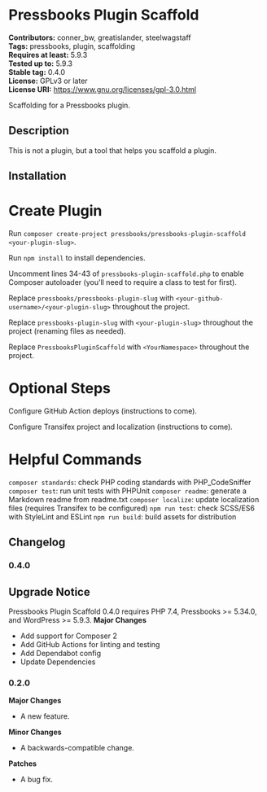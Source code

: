# Pressbooks Plugin Scaffold

**Contributors:** conner_bw, greatislander, steelwagstaff \
**Tags:** pressbooks, plugin, scaffolding \
**Requires at least:** 5.9.3 \
**Tested up to:** 5.9.3 \
**Stable tag:** 0.4.0 \
**License:** GPLv3 or later \
**License URI:** https://www.gnu.org/licenses/gpl-3.0.html

Scaffolding for a Pressbooks plugin.

## Description

This is not a plugin, but a tool that helps you scaffold a plugin.

## Installation

# Create Plugin

Run `composer create-project pressbooks/pressbooks-plugin-scaffold <your-plugin-slug>`.

Run `npm install` to install dependencies.

Uncomment lines 34-43 of `pressbooks-plugin-scaffold.php` to enable Composer autoloader (you'll need to require a class to test for first).

Replace `pressbooks/pressbooks-plugin-slug` with `<your-github-username>/<your-plugin-slug>` throughout the project.

Replace `pressbooks-plugin-slug` with `<your-plugin-slug>` throughout the project (renaming files as needed).

Replace `PressbooksPluginScaffold` with `<YourNamespace>` throughout the project.

# Optional Steps

Configure GitHub Action deploys (instructions to come).

Configure Transifex project and localization (instructions to come).

# Helpful Commands

`composer standards`: check PHP coding standards with PHP_CodeSniffer
`composer test`: run unit tests with PHPUnit
`composer readme`: generate a Markdown readme from readme.txt
`composer localize`: update localization files (requires Transifex to be configured)
`npm run test`: check SCSS/ES6 with StyleLint and ESLint
`npm run build`: build assets for distribution

## Changelog

### 0.4.0

## Upgrade Notice

Pressbooks Plugin Scaffold 0.4.0 requires PHP 7.4, Pressbooks >= 5.34.0, and WordPress >= 5.9.3.
**Major Changes**
- Add support for Composer 2
- Add GitHub Actions for linting and testing
- Add Dependabot config
- Update Dependencies

### 0.2.0

**Major Changes**
- A new feature.

**Minor Changes**
- A backwards-compatible change.

**Patches**
- A bug fix.

